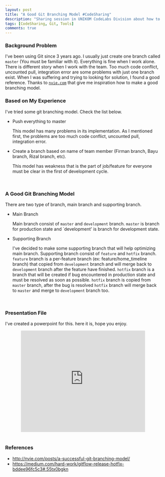 ```yaml
---
layout: post
title: "A Good Git Branching Model #CodeSharing"
description: "Sharing session in UNIKOM CodeLabs Division about how to make a good git branching model"
tags: [CodeSharing, Git, Tools]
comments: true
---
```


### Background Problem
I've been using Git since 3 years ago. I usually just create one branch called `master` (You must be familiar with it). Everything is fine when I work alone. There is different story when I work with the team. Too much code conflict, uncounted pull, integration error are some problems with just one branch exist. <!-- more --> When I was suffering and trying to looking for solution, I found a good reference. Thanks to <a href="http://nvie.com/posts/a-successful-git-branching-model/">`nvie.com`</a> that give me inspiration how to make a good branching model.
<br/>

### Based on My Experience
I've tried some git branching model. Check the list below.

* Push everything to master

    This model has many problems in its implementation. As I mentioned first, the problems are too much code conflict, uncounted pull, integration error.

* Create a branch based on name of team member (Firman branch, Bayu branch, Rizal branch, etc).

    This model has weakness that is the part of job/feature for everyone must be clear in the first of development cycle. 
<br/>

### A Good Git Branching Model
There are two type of branch, main branch and supporting branch.

* Main Branch

    Main branch consist of `master` and `development` branch. `master` is branch for production state and `development' is branch for development state.

* Supporting Branch

    I've decided to make some supporting branch that will help optimizing main branch. Supporting branch consist of `feature` and `hotfix` branch. `feature` branch is a per-feature branch (ex: feature/home_timeline branch) that copied from `development` branch and will merge back to `development` branch after the feature have finished. `hotfix` branch is a branch that will be created if bug encountered in production state and must be resolved as soon as possible. `hotfix` branch is copied from `master` branch, after the bug is resolved `hotfix` branch will merge back to `master` and merge to `development` branch too.
<br/>

### Presentation File
I've created a powerpoint for this. here it is, hope you enjoy.
<center>
    <iframe src="https://onedrive.live.com/embed?cid=D6B4E1978EE2DE1B&resid=D6B4E1978EE2DE1B%213436&authkey=AMgMIIXKuGDsyNs&em=2" width="402" height="327" frameborder="0" scrolling="no"></iframe>
</center>
<br/>

### References

* <a href="http://nvie.com/posts/a-successful-git-branching-model/">http://nvie.com/posts/a-successful-git-branching-model/</a>
* <a href="https://medium.com/hard-work/gitflow-release-hotfix-bddee96fc5c3#.55tx0bgkn">https://medium.com/hard-work/gitflow-release-hotfix-bddee96fc5c3#.55tx0bgkn</a>